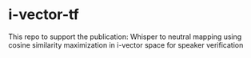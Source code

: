 # i-vector-tf
This repo to support the publication: Whisper to neutral mapping using cosine similarity maximization in i-vector space for speaker verification
